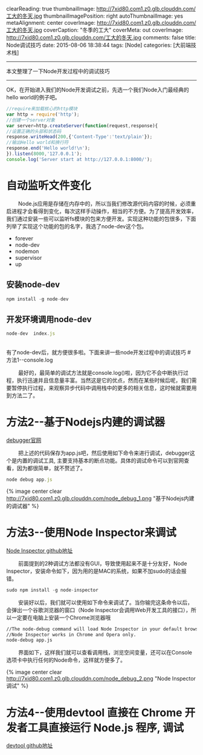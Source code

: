 clearReading: true
thumbnailImage: http://7xid80.com1.z0.glb.clouddn.com/工大的冬天.jpg
thumbnailImagePosition: right
autoThumbnailImage: yes
metaAlignment: center
coverImage: http://7xid80.com1.z0.glb.clouddn.com/工大的冬天.jpg
coverCaption: "冬季的工大"
coverMeta: out
coverImage: http://7xid80.com1.z0.glb.clouddn.com/工大的冬天.jpg
comments: false
title: Node调试技巧
date: 2015-08-06 18:38:44
tags: [Node]
categories: [大前端技术栈]

---
本文整理了一下Node开发过程中的调试技巧
<!-- more -->
***
OK，在开始进入我们的Node开发调试之前，先选一个我们Node入门最经典的hello world的例子吧。
``` javascript
//require来加载核心的http模块
var http = require('http');
//创建一个server对象
var server=http.createServer(function(request,response){
//设置正确的头部和状态码
response.writeHead(200,{'Content-Type':'text/plain'});
//输出Hello world和换行符
response.end('Hello world!\n');
}).listen(8000,'127.0.0.1');
console.log('Server start at http://127.0.0.1:8000/');
```
# 自动监听文件变化
&nbsp;&nbsp;&nbsp;&nbsp;&nbsp;&nbsp;&nbsp;&nbsp;Node.js应用是存储在内存中的，所以当我们修改源代码内容的时候，必须重启进程才会看得到变化，每次这样手动操作，相当的不方便。为了提高开发效率，我们通过安装一些可以监听fs模块的包来方便开发。实现这种功能的包很多，下面列举了实现这个功能的包的名字，我选了node-dev这个包。
* forever
* node-dev
* nodemon
* supervisor
* up

## 安装node-dev
``` javascript
npm install -g node-dev
```
## 开发环境调用node-dev
``` javascript
node-dev  index.js

```

<br/>
有了node-dev后，就方便很多啦。下面来讲一些node开发过程中的调试技巧
# 方法1--console.log

&nbsp;&nbsp;&nbsp;&nbsp;&nbsp;&nbsp;&nbsp;&nbsp;最好的，最简单的调试方法就是console.log()啦，因为它不会中断执行过程，执行迅速并且信息量丰富。当然这是它的优点，然而在某些时候后呢，我们需要暂停执行过程，来观察异步代码中调用栈中的更多的相关信息，这时候就需要用到方法二了。

# 方法2--基于Nodejs内建的调试器


[debugger官网](http://nodejs.org/api/debugger.html)

&nbsp;&nbsp;&nbsp;&nbsp;&nbsp;&nbsp;&nbsp;&nbsp;把上述的代码保存为app.js吧，然后使用如下命令来进行调试，debugger这个是内置的调试工具, 主要支持基本的断点功能。具体的调试命令可以到官网查看，因为都很简单，就不赘述了。
``` javascript
node debug app.js
```
{% image  center clear  http://7xid80.com1.z0.glb.clouddn.com/node_debug_1.png "基于Nodejs内建的调试器" %}   
    

# 方法3--使用Node Inspector来调试

[Node Inspector github地址](https://github.com/node-inspector/node-inspector)

&nbsp;&nbsp;&nbsp;&nbsp;&nbsp;&nbsp;&nbsp;&nbsp;前面提到的2种调试方法都没有GUI，导致使用起来不是十分友好，Node Inspector，安装命令如下，因为用的是MAC的系统，如果不加sudo的话会报错。
``` javascript
sudo npm install -g node-inspector 
```
  

&nbsp;&nbsp;&nbsp;&nbsp;&nbsp;&nbsp;&nbsp;&nbsp;安装好以后，我们就可以使用如下命令来调试了。当你输完这条命令以后，会弹出一个谷歌浏览器的窗口（Node Inspector会调用Web开发工具的接口），所以一定要在电脑上安装一个Chrome浏览器哦
``` markdown
//The node-debug command will load Node Inspector in your default browser.
//Node Inspector works in Chrome and Opera only.
node-debug app.js
```
 

    
&nbsp;&nbsp;&nbsp;&nbsp;&nbsp;&nbsp;&nbsp;&nbsp;界面如下，这样我们就可以查看调用栈，浏览空间变量，还可以在Console选项卡中执行任何的Node命令，这样就方便多了。

{% image  center clear  http://7xid80.com1.z0.glb.clouddn.com/node_debug_2.png "Node Inspector调试" %}

# 方法4--使用devtool 直接在 Chrome 开发者工具直接运行 Node.js 程序, 调试

[devtool github地址](https://github.com/Jam3/devtool)


